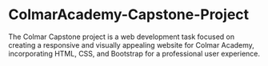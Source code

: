 # ColmarAcademy-Capstone-Project
The Colmar Capstone project is a web development task focused on creating a responsive and visually appealing website for Colmar Academy, incorporating HTML, CSS, and Bootstrap for a professional user experience.
